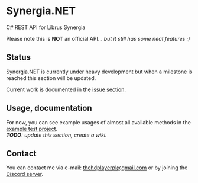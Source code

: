 # Synergia.NET
C# REST API for Librus Synergia

Please note this is **NOT** an official API...
*but it still has some neat features :)*
## Status
Synergia.NET is currently under heavy development but when a milestone is reached this section will be updated.

Current work is documented in the [issue section](https://github.com/Frioo/Synergia.NET/issues).
## Usage, documentation
For now, you can see example usages of almost all available methods in the [example test project](https://github.com/Frioo/Synergia.NET/blob/master/SynergiaCLI/Program.cs).  
***TODO:*** *update this section, create a wiki.*
## Contact
You can contact me via e-mail: thehdplayerpl@gmail.com or by joining the [Discord server](https://discord.gg/rerWTpc).
